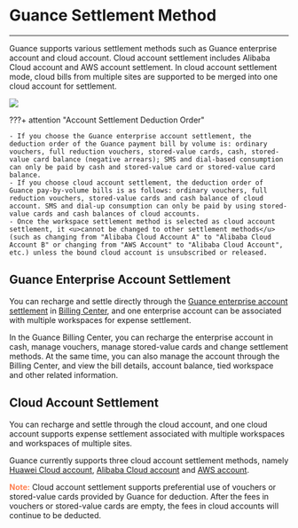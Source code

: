 # Guance Settlement Method
---

Guance supports various settlement methods such as Guance enterprise account and cloud account. Cloud account settlement includes Alibaba Cloud account and AWS account settlement. In cloud account settlement mode, cloud bills from multiple sites are supported to be merged into one cloud account for settlement.


![](../img/billing-index-1.png)

???+ attention "Account Settlement Deduction Order"

    - If you choose the Guance enterprise account settlement, the deduction order of the Guance payment bill by volume is: ordinary vouchers, full reduction vouchers, stored-value cards, cash, stored-value card balance (negative arrears); SMS and dial-based consumption can only be paid by cash and stored-value card or stored-value card balance.
    - If you choose cloud account settlement, the deduction order of Guance pay-by-volume bills is as follows: ordinary vouchers, full reduction vouchers, stored-value cards and cash balance of cloud account. SMS and dial-up consumption can only be paid by using stored-value cards and cash balances of cloud accounts.
    - Once the workspace settlement method is selected as cloud account settlement, it <u>cannot be changed to other settlement methods</u> (such as changing from "Alibaba Cloud Account A" to "Alibaba Cloud Account B" or changing from "AWS Account" to "Alibaba Cloud Account", etc.) unless the bound cloud account is unsubscribed or released.

## Guance Enterprise Account Settlement

You can recharge and settle directly through the [Guance enterprise account settlement](../../billing/billing-account/enterprise-account.md) in [Billing Center](../../billing/cost-center/index.md), and one enterprise account can be associated with multiple workspaces for expense settlement.

In the Guance Billing Center, you can recharge the enterprise account in cash, manage vouchers, manage stored-value cards and change settlement methods. At the same time, you can also manage the account through the Billing Center, and view the bill details, account balance, tied workspace and other related information.


## Cloud Account Settlement

You can recharge and settle through the cloud account, and one cloud account supports expense settlement associated with multiple workspaces and workspaces of multiple sites.

Guance currently supports three cloud account settlement methods, namely [Huawei Cloud account](../../billing/billing-account/huaweicloud-account.md), [Alibaba Cloud account](../../billing/billing-account/aliyun-account.md) and [AWS account](../../billing/billing-account/aws-account.md).


<font color=coral>**Note:**</font> Cloud account settlement supports preferential use of vouchers or stored-value cards provided by Guance for deduction. After the fees in vouchers or stored-value cards are empty, the fees in cloud accounts will continue to be deducted.